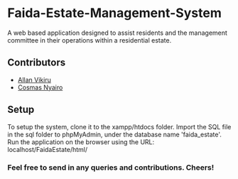 # Faida-Estate-Management-System
A web based application designed to assist residents and the management committee in their operations within a residential estate.

## Contributors
* [Allan Vikiru](http://github.com/AllanVikiru)
* [Cosmas Nyairo](http://github.com/cosmasnyairo)

## Setup
To setup the system, clone it to the xampp/htdocs folder. 
Import the SQL file in the sql folder to phpMyAdmin, under the database name 'faida_estate'.
Run the application on the browser using the URL: localhost/FaidaEstate/html/

### Feel free to send in any queries and contributions. Cheers!
